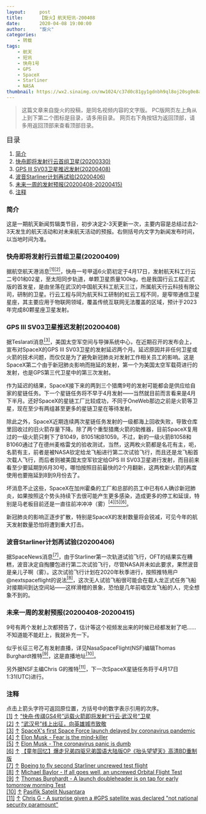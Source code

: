 ```yaml
---
layout:     post
title:      【旋火】航天短讯-200408
date:       2020-04-08 19:00:00
author:     "旋火"
categories:
    - 转载
tags:
    - 航天
    - 短讯
    - 快舟1号
    - GPS
    - SpaceX
    - Starliner
    - NASA
thumbnail: https://wx2.sinaimg.cn/mw1024/c37d0c81gy1gdnbh9ql8oj20sg0e8al3.jpg"
---
```

>这篇文章来自旋火的投稿，是同名视频内容的文字版。
>PC版网页左上角从上到下第二个图标是目录，请多用目录。
>网页右下角按钮为返回顶部，请多用返回顶部来查看顶部目录。

<escape><font size=4>目录</font></escape>

1. [简介](#简介)
2. [快舟即将发射行云首组卫星(20200330)](#快舟即将发射行云首组卫星-20200330)
3. [GPS III SV03卫星推迟发射(20200408)](#GPS-III-SV03卫星推迟发射-20200408)
4. [波音Starliner计划再试验(20200406)](#波音Starliner计划再试验-20200406)
5. [未来一周的发射预报(20200408-20200415)](#未来一周的发射预报-20200408-20200415)
6. [注释](#注释)

### 简介

这是一期航天新闻剪辑类节目，初步决定2-3天更新一次，主要内容是总结过去2-3天发生的航天活动和对未来航天活动的预报。右侧括号内文字为新闻发布时间，以当地时间为准。

### 快舟即将发射行云首组卫星(20200409)

据航空航天港消息<escape><a name = "ref_1_s"><a href="#ref_1_d"><sup>[1]</sup></a></a><a name = "ref_2_s"><a href="#ref_2_d"><sup>[2]</sup></a></a></escape>，快舟一号甲遥6火箭初定于4月17日，发射航天科工行云二号01和02星，至太阳同步轨道，单颗卫星质量100kg，也是我国行云工程正式版的首发星，是由坐落在武汉的中国航天科工航天三江，所属航天行云科技有限公司，研制的卫星。行云工程与同为航天科工研制的虹云工程不同，是窄带通信卫星星座，其主要应用于物联网领域，覆盖传统互联网无法覆盖的区域，预计于2023年完成80颗星座卫星发射。

### GPS III SV03卫星推迟发射(20200408)

据Teslarati消息<escape><a name = "ref_3_s"><a href="#ref_3_d"><sup>[3]</sup></a></a></escape>，美国太空军空间与导弹系统中心，在近期召开的发布会上，宣布对SpaceX的GPS III SV03卫星的发射延迟两个月。延迟原因并非任何卫星或火箭的技术问题，而仅仅是为了避免新冠肺炎对发射工作相关员工的影响。这是SpaceX第二个由于新冠肺炎影响而拖延的发射，第一个为美国太空军载荷进行的发射，也是GPS第三代卫星中的第三次发射。

作为延迟的结果，SpaceX接下来的两到三个猎鹰9号的发射可能都会是供应给自家的星链任务。下一个星链任务将不早于4月发射——当然就目前而言看来是4月下半月。还好SpaceX的星链工厂比较成功，不同于OneWeb那边之前是火箭等卫星，现在至少有两组甚至更多的星链卫星在等待发射。

除此之外，SpaceX近期连续两次星链任务发射的一级都海上回收失败，导致仓库里回收过的旧火箭存量下降。除了两个重型猎鹰火箭的助推器，目前SpaceX复用过的一级火箭只剩下了B1049，B1051和B1059。不过，新的一级火箭B1058和B1060通过了在德州麦格雷戈的验收测试，当然，这两枚火箭都是名花有主，呃，名箭有主，前者是被NASA钦定给龙飞船进行第二次试验飞行，而且还是龙飞船首次载人飞行，而后者则被美国太空军钦定给GPS III SV03卫星进行发射，而目前来看至少要延期到6月30号。哪怕按照目前最快的2个月翻新，这两枚新火箭的再度使用也要拖延到8到9月份去了。

坏消息不止这些，SpaceX在加州霍桑的工厂和总部的员工中已有6人确诊新冠肺炎，如果按照这个势头持续下去很可能产生更多感染，造成更多的停工和延误，特别是马老板目前还是一直往前冲冲冲（雾）<escape><a name = "ref_4_s"><a href="#ref_4_d"><sup>[4]</sup></a></a><a name = "ref_5_s"><a href="#ref_5_d"><sup>[5]</sup></a></a><a name = "ref_6_s"><a href="#ref_6_d"><sup>[6]</sup></a></a></escape>。

新冠肺炎的影响正逐步扩散，特别是SpaceX的发射数量将会锐减，可见今年的航天发射数量恐怕将遭到重大打击。

### 波音Starliner计划再试验(20200406)

据SpaceNews消息<escape><a name = "ref_7_s"><a href="#ref_7_d"><sup>[7]</sup></a></a></escape>，由于Starliner第一次轨道试验飞行，OFT的结果实在糟糕，波音决定自掏腰包进行第二次试验飞行，尽管NASA并未如此要求，果然波音是亲儿子啊（雾）。这次试验飞行计划在2020年秋季进行，按照推特用户@nextspaceflight的说法<escape><a name = "ref_8_s"><a href="#ref_8_d"><sup>[8]</sup></a></a></escape>，这次无人试验飞船很可能会在载人龙正式任务飞船对接期间到达空间站——这样滑稽的景象，恐怕是几年前唱空龙飞船的人，完全想象不到的。

### 未来一周的发射预报(20200408-20200415)

9号有两个发射上次都预告了，估计等这个视频发出来的时候已经都发射了吧……不知道能不能赶上，我就补充一下。

似乎长征三号乙有发射直播，详见NasaSpaceFlight(NSF)编辑Thomas Burghardt推特<escape><a name = "ref_9_s"><a href="#ref_9_d"><sup>[9]</sup></a></a></escape>，这是直播地址<escape><a name = "ref_10_s"><a href="#ref_10_d"><sup>[10]</sup></a></a></escape>。

另外据NSF主编Chris G的推特<escape><a name = "ref_11_s"><a href="#ref_11_d"><sup>[11]</sup></a></a></escape>，下一次SpaceX星链任务将于4月17日1:31(UTC)进行。

### 注释

点击上箭头字符可返回原位置，方括号中的数字表示引用的次序。
<escape></br><a name = "ref_1_d"><a href = "#ref_1_d">[1]</a></a></escape> <escape><a href = "#ref_1_s">↑</a></escape> <escape><a href = "http://www.9ifly.cn/forum.php?mod=viewthread&tid=92003&page=10#pid725892">
“快舟·传祺GS4号”运载火箭即将发射“行云·武汉号”卫星</a></br><a name = "ref_2_d"><a href = "#ref_2_d">[2]</a></a></escape> <escape><a href = "#ref_2_s">↑</a></escape> <escape><a href = "https://www.bilibili.com/video/BV1CV411o74u">
“武汉号”线上出征，向英雄城市致敬</a></br><a name = "ref_3_d"><a href = "#ref_3_d">[3]</a></a></escape> <escape><a href = "#ref_3_s">↑</a></escape> <escape><a href = "https://www.teslarati.com/spacex-first-space-force-launch-coronavirus-delay/">
SpaceX's first Space Force launch delayed by coronavirus pandemic</a></br><a name = "ref_4_d"><a href = "#ref_4_d">[4]</a></a></escape> <escape><a href = "#ref_4_s">↑</a></escape> <escape><a href = "https://twitter.com/elonmusk/status/1239031946962808832">
Elon Musk - Fear is the mind-killer</a></br><a name = "ref_5_d"><a href = "#ref_5_d">[5]</a></a></escape> <escape><a href = "#ref_5_s">↑</a></escape> <escape><a href = "https://twitter.com/elonmusk/status/1236029449042198528">
Elon Musk - The coronavirus panic is dumb</a></br><a name = "ref_6_d"><a href = "#ref_6_d">[6]</a></a></escape> <escape><a href = "#ref_6_s">↑</a></escape> <escape><a href = "https://www.bilibili.com/video/av4829011">
【童年回忆】爆走兄弟四驱兄弟国语大陆版OP《抬头望望天》高清BD重制版</a></br><a name = "ref_7_d"><a href = "#ref_7_d">[7]</a></a></escape> <escape><a href = "#ref_7_s">↑</a></escape> <escape><a href = "https://spacenews.com/boeing-to-fly-second-starliner-uncrewed-test-flight/">
Boeing to fly second Starliner uncrewed test flight</a></br><a name = "ref_8_d"><a href = "#ref_8_d">[8]</a></a></escape> <escape><a href = "#ref_8_s">↑</a></escape> <escape><a href = "https://twitter.com/nextspaceflight/status/1247284478348652544">
Michael Baylor - If all goes well, an uncrewed Orbital Flight Test</a></br><a name = "ref_9_d"><a href = "#ref_9_d">[9]</a></a></escape> <escape><a href = "#ref_9_s">↑</a></escape> <escape><a href = "https://twitter.com/TGMetsFan98/status/1248074437645172743">
Thomas Burghardt - A launch doubleheader is on tap for early tomorrow morning Test</a></br><a name = "ref_10_d"><a href = "#ref_10_d">[10]</a></a></escape> <escape><a href = "#ref_10_s">↑</a></escape> <escape><a href = "https://www.youtube.com/PSNengage">
Pasifik Satelit Nusantara</a></br><a name = "ref_11_d"><a href = "#ref_11_d">[11]</a></a></escape> <escape><a href = "#ref_11_s">↑</a></escape> <escape><a href = "https://twitter.com/ChrisG_NSF/status/1247896041568866305">
Chris G - A surprise given a #GPS satellite was declared "not national security paramount"</a></escape>